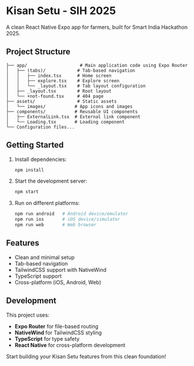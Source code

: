 # Kisan Setu - SIH 2025

A clean React Native Expo app for farmers, built for Smart India Hackathon 2025.

## Project Structure

```
├── app/                    # Main application code using Expo Router
│   ├── (tabs)/            # Tab-based navigation
│   │   ├── index.tsx      # Home screen
│   │   ├── explore.tsx    # Explore screen
│   │   └── _layout.tsx    # Tab layout configuration
│   ├── _layout.tsx        # Root layout
│   └── +not-found.tsx     # 404 page
├── assets/                # Static assets
│   └── images/           # App icons and images
├── components/           # Reusable UI components
│   ├── ExternalLink.tsx  # External link component
│   └── Loading.tsx       # Loading component
└── Configuration files...
```

## Getting Started

1. Install dependencies:

   ```bash
   npm install
   ```

2. Start the development server:

   ```bash
   npm start
   ```

3. Run on different platforms:
   ```bash
   npm run android   # Android device/emulator
   npm run ios       # iOS device/simulator
   npm run web       # Web browser
   ```

## Features

- Clean and minimal setup
- Tab-based navigation
- TailwindCSS support with NativeWind
- TypeScript support
- Cross-platform (iOS, Android, Web)

## Development

This project uses:

- **Expo Router** for file-based routing
- **NativeWind** for TailwindCSS styling
- **TypeScript** for type safety
- **React Native** for cross-platform development

Start building your Kisan Setu features from this clean foundation!
